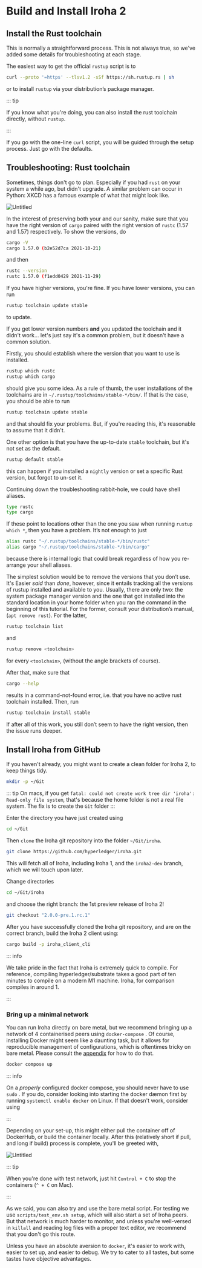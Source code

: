 # Build and Install Iroha 2

## Install the Rust toolchain

This is normally a straightforward process. This is not always true, so we've added some details for troubleshooting at each stage.

The easiest way to get the official `rustup` script is to

```bash
curl --proto '=https' --tlsv1.2 -sSf https://sh.rustup.rs | sh
```

or to install `rustup` via your distribution’s package manager.

::: tip

If you know what you're doing, you can also install the rust toolchain directly, without `rustup`.

:::

If you go with the one-line `curl` script, you will be guided through the setup process. Just go with the defaults.

## Troubleshooting: Rust toolchain

Sometimes, things don't go to plan. Especially if you had `rust` on your system a while ago, but didn't upgrade. A similar problem can occur in Python: XKCD has a famous example of what that might look like.

<div class="flex justify-center">

<!-- FIXME untitled -->

![Untitled](/img/install-troubles.png)

</div>

In the interest of preserving both your and our sanity, make sure that you have the right version of `cargo` paired with the right version of `rustc` (1.57 and 1.57) respectively. To show the versions, do

```bash
cargo -V
cargo 1.57.0 (b2e52d7ca 2021-10-21)
```

and then

```bash
rustc --version
rustc 1.57.0 (f1edd0429 2021-11-29)
```

If you have higher versions, you're fine. If you have lower versions, you can run

```bash
rustup toolchain update stable
```

to update.

If you get lower version numbers **and** you updated the toolchain and it didn't work… let's just say it's a common problem, but it doesn't have a common solution.

Firstly, you should establish where the version that you want to use is installed.

```bash
rustup which rustc
rustup which cargo
```

should give you some idea. As a rule of thumb, the user installations of the toolchains are in `~/.rustup/toolchains/stable-*/bin/`. If that is the case, you should be able to run

```bash
rustup toolchain update stable
```

and that should fix your problems. But, if you're reading this, it's reasonable to assume that it didn't.

One other option is that you have the up-to-date `stable` toolchain, but it's not set as the default.

```bash
rustup default stable
```

this can happen if you installed a `nightly` version or set a specific Rust version, but forgot to un-set it. 

Continuing down the troubleshooting rabbit-hole, we could have shell aliases. 

```bash
type rustc
type cargo
```

If these point to locations other than the one you saw when running `rustup which *`, then you have a problem. It’s not enough to just

```bash
alias rustc "~/.rustup/toolchains/stable-*/bin/rustc"
alias cargo "~/.rustup/toolchains/stable-*/bin/cargo"
```

because there is internal logic that could break regardless of how you re-arrange your shell aliases.

The simplest solution would be to remove the versions that you don’t use. It's Easier _said_ than _done_, however, since  it entails tracking all the versions of rustup installed and available to you. Usually, there  are only two: the system package manager version and the one that got installed into the standard location in your home folder when you ran the command in the beginning of this tutorial. For the former, consult your distribution’s manual, (`apt remove rust`). For the latter,

```bash
rustup toolchain list
```

and

```bash
rustup remove <toolchain>
```

for every `<toolchain>`, (without the angle brackets of course).

After that, make sure that

```bash
cargo --help
```

results in a command-not-found error, i.e. that you have no active rust toolchain installed. Then, run

```bash
rustup toolchain install stable
```

If after all of this work, you still don’t seem to have the right version, then the issue runs deeper.

## Install Iroha from GitHub

If you haven't already, you might want to create a clean folder for Iroha 2, to keep things tidy.

```bash
mkdir -p ~/Git
```

::: tip
On macs, if you get `fatal: could not create work tree dir 'iroha': Read-only file system`, that's because the home folder is not a real file system. The fix is to create the `Git` folder
:::

Enter the directory you have just created using

```bash
cd ~/Git
```

Then `clone` the Iroha git repository into the folder `~/Git/iroha`.

```bash
git clone https://github.com/hyperledger/iroha.git
```

This will fetch all of Iroha, including Iroha 1, and the `iroha2-dev` branch, which we will touch upon later.

Change directories

```bash
cd ~/Git/iroha
```

and choose the right branch: the 1st preview release of Iroha 2!

```bash
git checkout "2.0.0-pre.1.rc.1"
```

After you have successfully cloned the Iroha git repository, and are on the correct branch, build the Iroha 2 client using:

```bash
cargo build -p iroha_client_cli
```

::: info

We take pride in the fact that Iroha is extremely quick to compile. For reference, compiling hyperledger/substrate takes a good part of ten minutes to compile on a modern M1 machine. Iroha, for comparison compiles in around 1.

:::

### Bring up a minimal network

You can run Iroha directly on bare metal, but we recommend bringing up a network of 4 containerised peers using `docker-compose` . Of course, installing Docker might seem like a daunting task, but it allows for reproducible management of configurations, which is oftentimes tricky on bare metal. Please consult the [appendix](/guide/appendix) for how to do that.

```bash
docker compose up
```

::: info

On a _properly_ configured docker compose, you should never have to use `sudo` . If you do, consider looking into starting the docker dæmon first by running `systemctl enable docker` on Linux. If that doesn't work, consider using 

:::

Depending on your set-up, this might either pull the container off of DockerHub, or build the container locally. After this (relatively short if pull, and long if build) process is complete, you'll be greeted with,

<!-- Please rename file and add an appropriate label to it -->
<!-- TODO maybe use ASCIINEMA here? -->

![Untitled](/img/install-cli.png)

::: tip

When you're done with test network, just hit `Control + C` to stop the containers (`^ + C` on Mac).

:::

As we said, you can also try and use the bare metal script. For testing we use `scripts/test_env.sh setup`, which will also start a set of Iroha peers. But that network is much harder to monitor, and unless you're well-versed in `killall` and reading log files with a proper text editor, we recommend that you don't go this route. 

Unless you have an absolute aversion to `docker`, it's easier to work with, easier to set up, and easier to debug. We try to cater to all tastes, but some tastes have objective advantages. 



